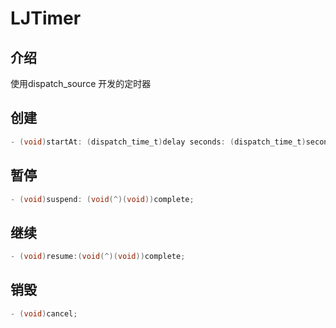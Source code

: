 # LJTimer

## 介绍

使用dispatch_source 开发的定时器

## 创建

```objective-c
- (void)startAt: (dispatch_time_t)delay seconds: (dispatch_time_t)seconds success: (void(^)(void))success progress: (void(^)(NSUInteger value))progress complete: (void(^)(void))complete;
```

## 暂停

```objective-c
- (void)suspend: (void(^)(void))complete;
```



## 继续

```objective-c
- (void)resume:(void(^)(void))complete;
```



## 销毁

```objective-c
- (void)cancel;
```

